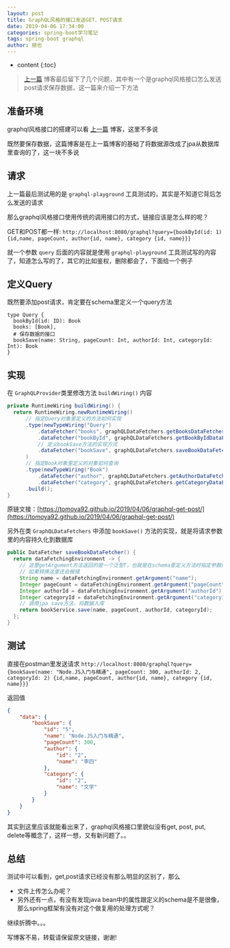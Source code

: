 ```yaml
---
layout: post
title: GraphQL风格的接口发送GET、POST请求
date: 2019-04-06 17:34:00
categories: spring-boot学习笔记
tags: spring-boot graphql
author: 朋也
---
```


* content
{:toc}

> [上一篇](https://tomoya92.github.io/2019/04/03/spring-boot-graphql/) 博客最后留下了几个问题，其中有一个是graphql风格接口怎么发送post请求保存数据，这一篇来介绍一下方法

## 准备环境

graphql风格接口的搭建可以看 [上一篇](https://tomoya92.github.io/2019/04/03/spring-boot-graphql/) 博客，这里不多说

既然要保存数据，这篇博客是在上一篇博客的基础了将数据源改成了jpa从数据库里查询的了，这一块不多说






## 请求

上一篇最后测试用的是 `graphql-playground` 工具测试的，其实是不知道它背后怎么发送的请求

那么graphql风格接口使用传统的调用接口的方式，链接应该是怎么样的呢？

GET和POST都一样: `http://localhost:8080/graphql?query={bookById(id: 1) {id,name, pageCount, author{id, name}, category {id, name}}}`

就一个参数 `query` 后面的内容就是使用 `graphql-playground` 工具测试写的内容了，知道怎么写的了，其它的比如鉴权，删除都会了，下面给一个例子

## 定义Query

既然要添加post请求，肯定要在schema里定义一个query方法

```
type Query {
  bookById(id: ID): Book
  books: [Book],
  # 保存数据的接口
  bookSave(name: String, pageCount: Int, authorId: Int, categoryId: Int): Book
}
```

## 实现

在 `GraphQLProvider`类里修改方法 `buildWiring()` 内容

```java
private RuntimeWiring buildWiring() {
  return RuntimeWiring.newRuntimeWiring()
      // 指定Query对象里定义的方法如何实现
      .type(newTypeWiring("Query")
          .dataFetcher("books", graphQLDataFetchers.getBooksDataFetcher())
          .dataFetcher("bookById", graphQLDataFetchers.getBookByIdDataFetcher())
          // 定义bookSave方法的实现方式
          .dataFetcher("bookSave", graphQLDataFetchers.saveBookDataFetcher())
      )
      // 指定Book对象里定义的对象如何查询
      .type(newTypeWiring("Book")
          .dataFetcher("author", graphQLDataFetchers.getAuthorDataFetcher())
          .dataFetcher("category", graphQLDataFetchers.getCategoryDataFetcher()))
      .build();
}
```

原链文接：[https://tomoya92.github.io/2019/04/06/graphql-get-post/](https://tomoya92.github.io/2019/04/06/graphql-get-post/)

另外在类 `GraphQLDataFetchers` 中添加 `bookSave()` 方法的实现，就是将请求参数里的内容持久化到数据库

```java
public DataFetcher saveBookDataFetcher() {
  return dataFetchingEnvironment -> {
    // 这里getArgument方法返回的是一个泛型T，也就是在schema里定义方法时指定参数的类型是啥，这里就用啥类型接收，不用转换
    // 如果转换这里还会报错
    String name = dataFetchingEnvironment.getArgument("name");
    Integer pageCount = dataFetchingEnvironment.getArgument("pageCount");
    Integer authorId = dataFetchingEnvironment.getArgument("authorId");
    Integer categoryId = dataFetchingEnvironment.getArgument("categoryId");
    // 调用jpa save方法，将数据入库
    return bookService.save(name, pageCount, authorId, categoryId);
  };
}
```

## 测试

直接在postman里发送请求 `http://localhost:8080/graphql?query={bookSave(name: "Node.JS入门与精通", pageCount: 300, authorId: 2, categoryId: 2) {id,name, pageCount, author{id, name}, category {id, name}}}`

返回值

```json
{
    "data": {
        "bookSave": {
            "id": "5",
            "name": "Node.JS入门与精通",
            "pageCount": 300,
            "author": {
                "id": "2",
                "name": "李四"
            },
            "category": {
                "id": "2",
                "name": "文学"
            }
        }
    }
}
```

其实到这里应该就能看出来了，graphql风格接口里貌似没有get, post, put, delete等概念了，这样一想，又有新问题了。。

## 总结

测试中可以看到，get,post请求已经没有那么明显的区别了，那么

- 文件上传怎么办呢？
- 另外还有一点，有没有发现java bean中的属性跟定义的schema是不是很像，那么spring框架有没有对这个做复用的处理方式呢？

继续折腾中。。。

写博客不易，转载请保留原文链接，谢谢!
